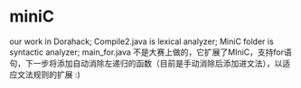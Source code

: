 # miniC
our work in Dorahack;
Compile2.java is lexical analyzer;
MiniC folder is syntactic analyzer;
main_for.java 不是大赛上做的，它扩展了MIniC，支持for语句，下一步将添加自动消除左递归的函数（目前是手动消除后添加进文法），以适应文法规则的扩展
:)
